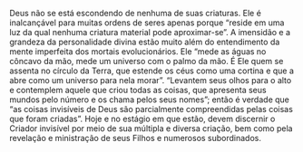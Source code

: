 ﻿Deus não se está escondendo de nenhuma de suas criaturas. Ele é inalcançável para muitas ordens de seres apenas porque “reside em uma luz da qual nenhuma criatura material pode aproximar-se”. A imensidão e a grandeza da personalidade divina estão muito além do entendimento da mente imperfeita dos mortais evolucionários. Ele “mede as águas no côncavo da mão, mede um universo com o palmo da mão. É Ele quem se assenta no círculo da Terra, que estende os céus como uma cortina e que a abre como um universo para nela morar”. “Levantem seus olhos para o alto e contemplem aquele que criou todas as coisas, que apresenta seus mundos pelo número e os chama pelos seus nomes”; então é verdade que “as coisas invisíveis de Deus são parcialmente compreendidas pelas coisas que foram criadas”. Hoje e no estágio em que estão, devem discernir o Criador invisível por meio de sua múltipla e diversa criação, bem como pela revelação e ministração de seus Filhos e numerosos subordinados.